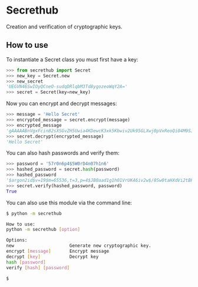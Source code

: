 # Secrethub
Creation and verification of cryptographic keys.

## How to use

To instantiate a Secret class you must first have a key:
```python
>>> from secrethub import Secret
>>> new_key = Secret.new
>>> new_secret
'UEGVN46SwIOyQCneO-sudqDRlqbM3Td8ygozeoWqY2A='
>>> secret = Secret(key=new_key)
```
Now you can encrypt and decrypt messages:
```python
>>> message = 'Hello Secret'
>>> encrypted_message = secret.encrypt(message)
>>> encrypted_message
'gAAAAABnVgxFcin82sXSGvZH5Uwia4KDewcK3xk5Kbwiv2Uk95GLXwj0pVxReoQi04M9SJZ6yiYxGp8e6o8j9k0DiBWdEZWOLg=='
>>> secret.decrypt(encrypted_message)
'Hello Secret'
```
You can also hash passwords and verify them:
```python
>>> password = '57r0n6p4$5W0rD4n07h1n6'
>>> hashed_password = secret.hash(password)
>>> hashed_password
'$argon2id$v=19$m=65536,t=3,p=4$JB0aad1g1h01VrUK46iv2w$/8Sw0taHXdVi2tBFA4hRaBHPcx8JtJ7Qq71X46TWpP4'
>>> secret.verify(hashed_password, password)
True
```
You can also use this module via the command line:
```bash
$ python -m secrethub

How to use:
python -m secrethub [option]

Options:
new                     Generate new cryptographic key.
encrypt [message]       Encrypt message
decrypt [key]           Decrypt key
hash [password]
verify [hash] [password]

$
```

